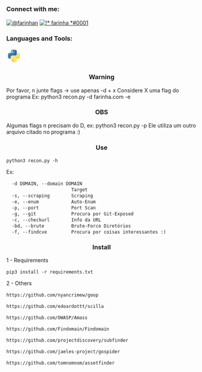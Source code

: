 <h3 align="left">Connect with me:</h3>
<p align="left">
<a href="https://medium.com/@farinhan" target="blank"><img align="center" src="https://raw.githubusercontent.com/rahuldkjain/github-profile-readme-generator/master/src/images/icons/Social/medium.svg" alt="@farinhan" height="30" width="40" /></a>
<a href="https://discord.gg/!* farinha *#0001" target="blank"><img align="center" src="https://raw.githubusercontent.com/rahuldkjain/github-profile-readme-generator/master/src/images/icons/Social/discord.svg" alt="!* farinha *#0001" height="30" width="40" /></a>
</p>

<h3 align="left">Languages and Tools:</h3>
<p align="left"> <a href="https://www.python.org" target="_blank" rel="noreferrer"> <img 
src="https://raw.githubusercontent.com/devicons/devicon/master/icons/python/python-original.svg" alt="python" width="40" height="40"/> </a> </p>

<h3 align="center">Warning</h3>

Por favor, n junte flags -> use apenas -d + x
Considere X uma flag do programa
Ex: python3 recon.py -d farinha.com -e

<h3 align="center">OBS</h3>

Algumas flags n precisam do D, ex: python3 recon.py -p
Ele utiliza um outro arquivo citado no programa :)

<h3 align="center">Use</h3>

```
python3 recon.py -h
```

Ex:
```
  -d DOMAIN, --domain DOMAIN
                        Target
  -s, --scraping        Scraping
  -e, --enum            Auto-Enum
  -p, --port            Port Scan
  -g, --git             Procura por Git-Exposed
  -c, --checkurl        Info da URL
  -bd, --brute          Brute-Force Diretórios
  -f, --findcve         Procura por coisas interessantes :)
```

<h3 align="center">Install</h3>


1 - Requirements<br>

```
pip3 install -r requirements.txt
```
2 - Others<br>
```
https://github.com/nyancrimew/goop
```
```
https://github.com/edoardottt/scilla
```
```
https://github.com/OWASP/Amass
```
```
https://github.com/Findomain/Findomain
```
```
https://github.com/projectdiscovery/subfinder
```
```
https://github.com/jaeles-project/gospider
```
```
https://github.com/tomnomnom/assetfinder
```

